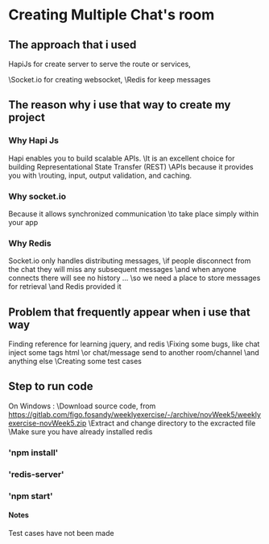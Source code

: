 # Creating Multiple Chat's room

## The approach that i used 
HapiJs for create server to serve the route or services,


\Socket.io for creating websocket,
\Redis for keep messages

## The reason why i use that way to create my project
### Why Hapi Js
Hapi enables you to build scalable APIs.
\It is an excellent choice for building Representational State Transfer (REST)
\APIs because it provides you with
\routing, input, output validation, and caching.
### Why socket.io
Because it allows synchronized communication 
\to take place simply within your app
### Why Redis
Socket.io only handles distributing messages,
\if people disconnect from the chat they will miss any subsequent messages
\and when anyone connects there will see no history ...
\so we need a place to store messages for retrieval
\and Redis provided it

## Problem that frequently appear when i use that way
Finding reference for learning jquery, and redis
\Fixing some bugs, like chat inject some tags html
\or chat/message send to another room/channel
\and anything else
\Creating some test cases

## Step to run code
On Windows :
\Download source code, from https://gitlab.com/figo.fosandy/weeklyexercise/-/archive/novWeek5/weeklyexercise-novWeek5.zip
\Extract and change directory to the excracted file
\Make sure you have already installed redis
### 'npm install'
### 'redis-server'
### 'npm start'

#### Notes
Test cases have not been made
